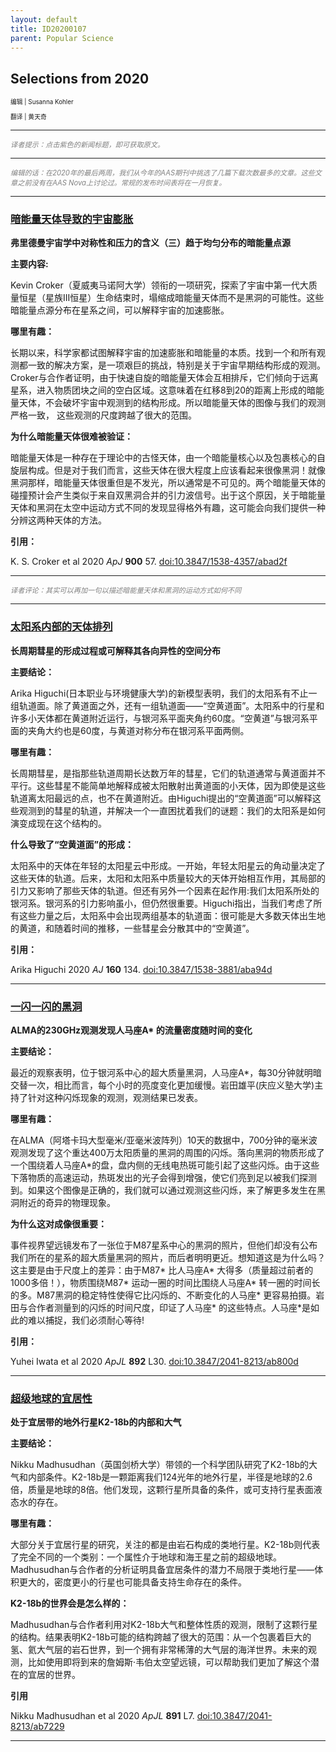 ```yaml
---
layout: default
title: ID20200107
parent: Popular Science
---
```


## Selections from 2020

<div style="font-size:0.7em;">
编辑 | Susanna Kohler

翻译 | 黄天奇
</div>

---
*<span style="color:grey; font-size:0.8em">译者提示：点击紫色的新闻标题，即可获取原文。</span>*

---
*<span style="color:grey; font-size:0.8em">编辑的话：在2020年的最后两周，我们从今年的AAS期刊中挑选了几篇下载次数最多的文章。这些文章之前没有在AAS Nova上讨论过。常规的发布时间表将在一月恢复。</span>*

---

### [暗能量天体导致的宇宙膨胀](https://aasnova.org/2020/12/21/selections-from-2020-expanding-the-universe-with-geodes/)
**弗里德曼宇宙学中对称性和压力的含义（三）趋于均匀分布的暗能量点源**

**主要内容:**

Kevin Croker（夏威夷马诺阿大学）领衔的一项研究，探索了宇宙中第一代大质量恒星（星族III恒星）生命结束时，塌缩成暗能量天体而不是黑洞的可能性。这些暗能量点源分布在星系之间，可以解释宇宙的加速膨胀。

**哪里有趣：**

长期以来，科学家都试图解释宇宙的加速膨胀和暗能量的本质。找到一个和所有观测都一致的解决方案，是一项艰巨的挑战，特别是关于宇宙早期结构形成的观测。Croker与合作者证明，由于快速自旋的暗能量天体会互相排斥，它们倾向于远离星系，进入物质团块之间的空白区域。这意味着在红移8到20的距离上形成的暗能量天体，不会破坏宇宙中观测到的结构形成。所以暗能量天体的图像与我们的观测严格一致， 这些观测的尺度跨越了很大的范围。

**为什么暗能量天体很难被验证：**

暗能量天体是一种存在于理论中的古怪天体，由一个暗能量核心以及包裹核心的自旋层构成。但是对于我们而言，这些天体在很大程度上应该看起来很像黑洞！就像黑洞那样，暗能量天体很重但是不发光，所以通常是不可见的。两个暗能量天体的碰撞预计会产生类似于来自双黑洞合并的引力波信号。出于这个原因，关于暗能量天体和黑洞在太空中运动方式不同的发现显得格外有趣，这可能会向我们提供一种分辨这两种天体的方法。

**引用：**

K. S. Croker et al 2020 *ApJ* **900** 57. [doi:10.3847/1538-4357/abad2f](https://doi.org/10.3847/1538-4357/abad2f)

---

*<span style="color:grey; font-size:0.8em">译者评论：其实可以再加一句以描述暗能量天体和黑洞的运动方式如何不同</span>*

-----

### [太阳系内部的天体排列](https://aasnova.org/2020/12/22/selections-from-2020-alignment-of-the-solar-system/)
**长周期彗星的形成过程或可解释其各向异性的空间分布**

**主要结论：**

Arika Higuchi(日本职业与环境健康大学)的新模型表明，我们的太阳系有不止一组轨道面。除了黄道面之外，还有一组轨道面——“空黄道面”。太阳系中的行星和许多小天体都在黄道附近运行，与银河系平面夹角约60度。“空黄道”与银河系平面的夹角大约也是60度，与黄道对称分布在银河系平面两侧。

**哪里有趣：**

长周期彗星，是指那些轨道周期长达数万年的彗星，它们的轨道通常与黄道面并不平行。这些彗星不能简单地解释成被太阳散射出黄道面的小天体，因为即使是这些轨道离太阳最远的点，也不在黄道附近。由Higuchi提出的“空黄道面”可以解释这些观测到的彗星的轨道，并解决一个一直困扰着我们的谜题：我们的太阳系是如何演变成现在这个结构的。

**什么导致了“空黄道面”的形成：**

太阳系中的天体在年轻的太阳星云中形成。一开始，年轻太阳星云的角动量决定了这些天体的轨道。后来，太阳和太阳系中质量较大的天体开始相互作用，其局部的引力又影响了那些天体的轨道。但还有另外一个因素在起作用:我们太阳系所处的银河系。银河系的引力影响虽小，但仍然很重要。Higuchi指出，当我们考虑了所有这些力量之后，太阳系中会出现两组基本的轨道面：很可能是大多数天体出生地的黄道，和随着时间的推移，一些彗星会分散其中的“空黄道”。

**引用：**

Arika Higuchi 2020 *AJ* **160** 134. [doi:10.3847/1538-3881/aba94d](https://doi.org/10.3847/1538-3881/aba94d)

---

### [一闪一闪的黑洞](https://aasnova.org/2020/12/23/selections-from-2020-a-twinkling-black-hole/)
**ALMA的230GHz观测发现人马座A\* 的流量密度随时间的变化**

**主要结论：**

最近的观察表明，位于银河系中心的超大质量黑洞，人马座A\*，每30分钟就明暗交替一次，相比而言，每个小时的亮度变化更加缓慢。岩田雄平(庆应义塾大学)主持了针对这种闪烁现象的观测，观测结果已发表。

**哪里有趣：**

在ALMA（阿塔卡玛大型毫米/亚毫米波阵列）10天的数据中，700分钟的毫米波观测发现了这个重达400万太阳质量的黑洞的周围的闪烁。落向黑洞的物质形成了一个围绕着人马座A\*的盘，盘内侧的无线电热斑可能引起了这些闪烁。由于这些下落物质的高速运动，热斑发出的光子会得到增强，使它们亮到足以被我们探测到。如果这个图像是正确的，我们就可以通过观测这些闪烁，来了解更多发生在黑洞附近的奇异的物理现象。

**为什么这对成像很重要：**

事件视界望远镜发布了一张位于M87星系中心的黑洞的照片，但他们却没有公布我们所在的星系的超大质量黑洞的照片，而后者明明更近。想知道这是为什么吗？这主要是由于尺度上的差异：由于M87\* 比人马座A\* 大得多（质量超过前者的1000多倍！），物质围绕M87\* 运动一圈的时间比围绕人马座A\* 转一圈的时间长的多。M87黑洞的稳定特性使得它比闪烁的、不断变化的人马座\* 更容易拍摄。岩田与合作者测量到的闪烁的时间尺度，印证了人马座\* 的这些特点。人马座\*是如此的难以捕捉，我们必须耐心等待!

**引用：**

Yuhei Iwata et al 2020 *ApJL* **892** L30.  [doi:10.3847/2041-8213/ab800d](https://doi.org/10.3847/2041-8213/ab800d)

---

### [超级地球的宜居性](https://aasnova.org/2020/12/28/selections-from-2020-habitability-of-a-super-earth/)
**处于宜居带的地外行星K2-18b的内部和大气**

**主要结论：**

Nikku Madhusudhan（英国剑桥大学）带领的一个科学团队研究了K2-18b的大气和内部条件。K2-18b是一颗距离我们124光年的地外行星，半径是地球的2.6倍，质量是地球的8倍。他们发现，这颗行星所具备的条件，或可支持行星表面液态水的存在。

**哪里有趣：**

大部分关于宜居行星的研究，关注的都是由岩石构成的类地行星。K2-18b则代表了完全不同的一个类别：一个属性介于地球和海王星之前的超级地球。Madhusudhan与合作者的分析证明具备宜居条件的潜力不局限于类地行星——体积更大的，密度更小的行星也可能具备支持生命存在的条件。

**K2-18b的世界会是怎么样的：**

Madhusudhan与合作者利用对K2-18b大气和整体性质的观测，限制了这颗行星的结构。结果表明K2-18b可能的结构跨越了很大的范围：从一个包裹着巨大的氢、氦大气层的岩石世界，到一个拥有非常稀薄的大气层的海洋世界。未来的观测，比如使用即将到来的詹姆斯·韦伯太空望远镜，可以帮助我们更加了解这个潜在的宜居的世界。

**引用**

Nikku Madhusudhan et al 2020 *ApJL* **891** L7. [doi:10.3847/2041-8213/ab7229](https://doi.org/10.3847/2041-8213/ab7229)

---


